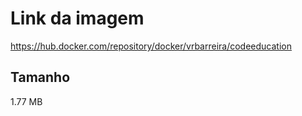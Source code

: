 # Link da imagem
https://hub.docker.com/repository/docker/vrbarreira/codeeducation

## Tamanho
1.77 MB
